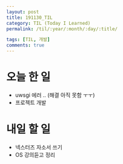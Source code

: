 ```yaml
---
layout: post
title: 191130_TIL
category: TIL (Today I Learned)
permalink: /til/:year/:month/:day/:title/

tags: [TIL, 개발]
comments: true
---
```


# 오늘 한 일

- uwsgi 에러 .. (해결 아직 못함 ㅜㅜ)
- 프로젝트 개발

# 내일 할 일

- 넥스터즈 자소서 쓰기
- OS 강의듣고 정리
